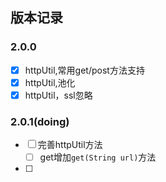 ## 版本记录

### 2.0.0

* [x] httpUtil,常用get/post方法支持
* [x] httpUtil,池化
* [x] httpUtil，ssl忽略

### 2.0.1(doing)

* [ ]  完善httpUtil方法
    * [ ] get增加`get(String url)`方法
* [ ] 